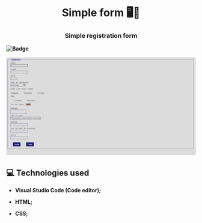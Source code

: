 <h1 align=center>Simple form 🖥📃</h1>

<h3 align=center><strong>Simple registration form<strong></h3>

![Badge](https://img.shields.io/static/v1?label=DEV&message=Tamila&color=ba55d3&style=flat&logo=)

<img src="https://github.com/TamilaCambe/form/blob/main/images/img1.PNG">
 
 ## 💻 Technologies used

 * Visual Studio Code (Code editor);

* HTML;

* CSS;

 

